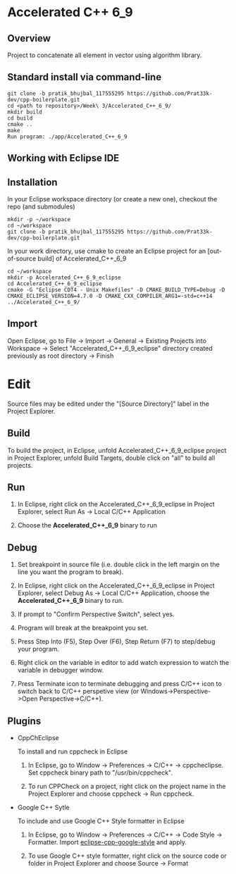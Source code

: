 # Accelerated C++ 6_9

## Overview

Project to concatenate all element in vector using algorithm library.

## Standard install via command-line
```
git clone -b pratik_bhujbal_117555295 https://github.com/Prat33k-dev/cpp-boilerplate.git
cd <path to repository>/Week\ 3/Accelerated_C++_6_9/
mkdir build
cd build
cmake ..
make
Run program: ./app/Accelerated_C++_6_9
```

## Working with Eclipse IDE ##

## Installation

In your Eclipse workspace directory (or create a new one), checkout the repo (and submodules)
```
mkdir -p ~/workspace
cd ~/workspace
git clone -b pratik_bhujbal_117555295 https://github.com/Prat33k-dev/cpp-boilerplate.git
```

In your work directory, use cmake to create an Eclipse project for an [out-of-source build] of Accelerated_C++_6_9

```
cd ~/workspace
mkdir -p Accelerated_C++_6_9_eclipse
cd Accelerated_C++_6_9_eclipse
cmake -G "Eclipse CDT4 - Unix Makefiles" -D CMAKE_BUILD_TYPE=Debug -D CMAKE_ECLIPSE_VERSION=4.7.0 -D CMAKE_CXX_COMPILER_ARG1=-std=c++14 ../Accelerated_C++_6_9/
```

## Import

Open Eclipse, go to File -> Import -> General -> Existing Projects into Workspace -> 
Select "Accelerated_C++_6_9_eclipse" directory created previously as root directory -> Finish

# Edit

Source files may be edited under the "[Source Directory]" label in the Project Explorer.


## Build

To build the project, in Eclipse, unfold Accelerated_C++_6_9_eclipse project in Project Explorer,
unfold Build Targets, double click on "all" to build all projects.

## Run

1. In Eclipse, right click on the Accelerated_C++_6_9_eclipse in Project Explorer,
select Run As -> Local C/C++ Application

2. Choose the **Accelerated_C++_6_9** binary to run


## Debug


1. Set breakpoint in source file (i.e. double click in the left margin on the line you want 
the program to break).

2. In Eclipse, right click on the Accelerated_C++_6_9_eclipse in Project Explorer, select Debug As -> 
Local C/C++ Application, choose the **Accelerated_C++_6_9** binary to run.

3. If prompt to "Confirm Perspective Switch", select yes.

4. Program will break at the breakpoint you set.

5. Press Step Into (F5), Step Over (F6), Step Return (F7) to step/debug your program.

6. Right click on the variable in editor to add watch expression to watch the variable in 
debugger window.

7. Press Terminate icon to terminate debugging and press C/C++ icon to switch back to C/C++ 
perspetive view (or Windows->Perspective->Open Perspective->C/C++).


## Plugins

- CppChEclipse

    To install and run cppcheck in Eclipse

    1. In Eclipse, go to Window -> Preferences -> C/C++ -> cppcheclipse.
    Set cppcheck binary path to "/usr/bin/cppcheck".

    2. To run CPPCheck on a project, right click on the project name in the Project Explorer 
    and choose cppcheck -> Run cppcheck.


- Google C++ Sytle

    To include and use Google C++ Style formatter in Eclipse

    1. In Eclipse, go to Window -> Preferences -> C/C++ -> Code Style -> Formatter. 
    Import [eclipse-cpp-google-style][reference-id-for-eclipse-cpp-google-style] and apply.

    2. To use Google C++ style formatter, right click on the source code or folder in 
    Project Explorer and choose Source -> Format

[reference-id-for-eclipse-cpp-google-style]: https://raw.githubusercontent.com/google/styleguide/gh-pages/eclipse-cpp-google-style.xml
